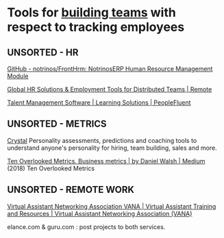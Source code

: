 
# Tools for [building teams](https://notageni.us/mgmt-teams/) with respect to tracking employees

## UNSORTED - HR

[GitHub - notrinos/FrontHrm: NotrinosERP Human Resource Management Module](https://github.com/notrinos/FrontHrm)

[Global HR Solutions & Employment Tools for Distributed Teams | Remote](https://remote.com/)

[Talent Management Software | Learning Solutions | PeopleFluent](https://www.peoplefluent.com)

## UNSORTED - METRICS

[Crystal](https://www.crystalknows.com/)
Personality assessments, predictions and coaching tools to understand anyone's personality for hiring, team building, sales and more.

[Ten Overlooked Metrics. Business metrics | by Daniel Walsh | Medium](https://medium.com/@daniel.walsh/ten-metrics-you-may-have-overlooked-8a9c22f218bb)
(2018) Ten Overlooked Metrics

## UNSORTED - REMOTE WORK

[Virtual Assistant Networking Association VANA | Virtual Assistant Training and Resources | Virtual Assistant Networking Association (VANA)](https://www.vanetworking.com/)

elance.com & guru.com : post projects to both services.
